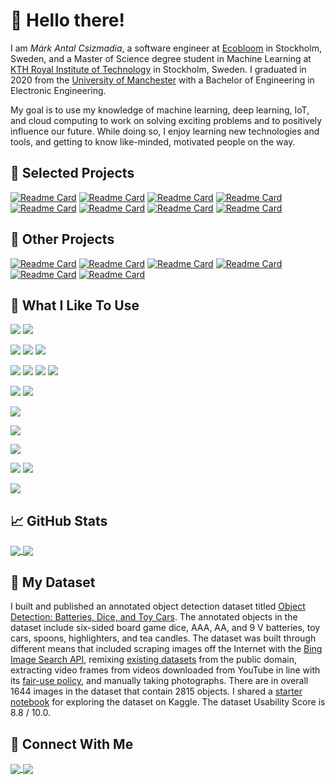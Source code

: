 # 🙌 Hello there!

I am _Márk Antal Csizmadia_, a software engineer at [Ecobloom](https://ecobloom.se/) in Stockholm, Sweden, and a Master of Science degree student in Machine Learning at [KTH Royal Institute of Technology](https://www.kth.se/en) in Stockholm, Sweden. I graduated in 2020 from the [University of Manchester](https://www.manchester.ac.uk/) with a Bachelor of Engineering in Electronic Engineering.

My goal is to use my knowledge of machine learning, deep learning, IoT, and cloud computing to work on solving exciting problems and to positively influence our future. While doing so, I enjoy learning new technologies and tools, and getting to know like-minded, motivated people on the way.

## 🙏 Selected Projects


[![Readme Card](https://github-readme-stats.vercel.app/api/pin/?username=mark-antal-csizmadia&repo=re-sln&title_color=2bbc8a)](https://github.com/mark-antal-csizmadia/re-sln)
[![Readme Card](https://github-readme-stats.vercel.app/api/pin/?username=mark-antal-csizmadia&repo=dcgan-fake-faces&title_color=2bbc8a)](https://github.com/mark-antal-csizmadia/dcgan-fake-faces)
[![Readme Card](https://github-readme-stats.vercel.app/api/pin/?username=mark-antal-csizmadia&repo=nn-blocks&title_color=2bbc8a)](https://github.com/mark-antal-csizmadia/nn-blocks)
[![Readme Card](https://github-readme-stats.vercel.app/api/pin/?username=mark-antal-csizmadia&repo=DD2434-VAE-Project&title_color=2bbc8a)](https://github.com/mark-antal-csizmadia/DD2434-VAE-Project)
[![Readme Card](https://github-readme-stats.vercel.app/api/pin/?username=mark-antal-csizmadia&repo=pca-mds-isomap&title_color=2bbc8a)](https://github.com/mark-antal-csizmadia/pca-mds-isomap)
[![Readme Card](https://github-readme-stats.vercel.app/api/pin/?username=mark-antal-csizmadia&repo=som&title_color=2bbc8a)](https://github.com/mark-antal-csizmadia/som)
[![Readme Card](https://github-readme-stats.vercel.app/api/pin/?username=mark-antal-csizmadia&repo=svm&title_color=2bbc8a)](https://github.com/mark-antal-csizmadia/svm)
[![Readme Card](https://github-readme-stats.vercel.app/api/pin/?username=mark-antal-csizmadia&repo=slp-mlp&title_color=2bbc8a)](https://github.com/mark-antal-csizmadia/slp-mlp)


## 👐 Other Projects

[![Readme Card](https://github-readme-stats.vercel.app/api/pin/?username=mark-antal-csizmadia&repo=rbm_dbn&title_color=2bbc8a)](https://github.com/mark-antal-csizmadia/rbm_dbn)
[![Readme Card](https://github-readme-stats.vercel.app/api/pin/?username=mark-antal-csizmadia&repo=hmm&title_color=2bbc8a)](https://github.com/mark-antal-csizmadia/hmm)
[![Readme Card](https://github-readme-stats.vercel.app/api/pin/?username=mark-antal-csizmadia&repo=hopfield-networks&title_color=2bbc8a)](https://github.com/mark-antal-csizmadia/hopfield-networks)
[![Readme Card](https://github-readme-stats.vercel.app/api/pin/?username=mark-antal-csizmadia&repo=variational-inference&title_color=2bbc8a)](https://github.com/mark-antal-csizmadia/variational-inference)
[![Readme Card](https://github-readme-stats.vercel.app/api/pin/?username=mark-antal-csizmadia&repo=variational-inference-gmm&title_color=2bbc8a)](https://github.com/mark-antal-csizmadia/variational-inference-gmm)
[![Readme Card](https://github-readme-stats.vercel.app/api/pin/?username=mark-antal-csizmadia&repo=spectral-clustering&title_color=2bbc8a)](https://github.com/mark-antal-csizmadia/spectral-clustering)

## 🔧 What I Like To Use

![](https://img.shields.io/badge/Python-code-informational?style=flat&logo=Python&logoColor=white&color=2bbc8a)
![](https://img.shields.io/badge/C++-code-informational?style=flat&logo=C++&logoColor=white&color=2bbc8a)

![](https://img.shields.io/badge/PyTorch-ml/dl-informational?style=flat&logo=PyTorch&logoColor=white&color=2bbc8a)
![](https://img.shields.io/badge/TensorFlow-ml/dl-informational?style=flat&logo=TensorFlow&logoColor=white&color=2bbc8a)
![](https://img.shields.io/badge/Keras-ml/dl-informational?style=flat&logo=Keras&logoColor=white&color=2bbc8a)

![](https://img.shields.io/badge/NumPy-lib-informational?style=flat&logo=NumPy&logoColor=white&color=2bbc8a)
![](https://img.shields.io/badge/Pandas-lib-informational?style=flat&logo=Pandas&logoColor=white&color=2bbc8a)
![](https://img.shields.io/badge/Matplotlib-lib-informational?style=flat&logo=Matplotlib&logoColor=white&color=2bbc8a)
![](https://img.shields.io/badge/SciPy-lib-informational?style=flat&logo=SciPy&logoColor=white&color=2bbc8a)


![](https://img.shields.io/badge/Jupyter-tool-informational?style=flat&logo=Jupyter&logoColor=white&color=2bbc8a)
![](https://img.shields.io/badge/Anaconda-tool-informational?style=flat&logo=Anaconda&logoColor=white&color=2bbc8a)

![](https://img.shields.io/badge/Git-vcs-informational?style=flat&logo=Git&logoColor=white&color=2bbc8a)

![](https://img.shields.io/badge/Google%20Cloud%20Platform-cloud-informational?style=flat&logo=google%20cloud&logoColor=white&color=2bbc8a)

![](https://img.shields.io/badge/Linux-os-informational?style=flat&logo=Linux&logoColor=white&color=2bbc8a)

![](https://img.shields.io/badge/PyCharm-ide-informational?style=flat&logo=pycharm&logoColor=white&color=2bbc8a)
![](https://img.shields.io/badge/Visual%20Studio%20Code-ide-informational?style=flat&logo=vsco&logoColor=white&color=2bbc8a)

![](https://img.shields.io/badge/LaTeX-writing-informational?style=flat&logo=LaTeX&logoColor=white&color=2bbc8a)

## 📈 GitHub Stats

<a href="#">
  <img align="center" src="https://github-readme-stats.vercel.app/api?username=mark-antal-csizmadia&count_private=true&show_icons=true&title_color=2bbc8a&icon_color=2bbc8a" />
</a>
<a href="#">
  <img align="center" src="https://github-readme-stats.vercel.app/api/top-langs/?username=mark-antal-csizmadia&?&layout=compact&title_color=2bbc8a" />
</a>

## 💯 My Dataset

I built and published an annotated object detection dataset titled [Object Detection: Batteries, Dice, and Toy Cars](https://www.kaggle.com/markcsizmadia/object-detection-batteries-dices-and-toy-cars). The annotated objects in the dataset include six-sided board game dice, AAA, AA, and 9 V batteries, toy cars, spoons, highlighters,  and tea candles. The dataset was built through different means that included scraping images off the Internet with the [Bing Image Search API](https://www.microsoft.com/en-us/bing/apis/bing-image-search-api), remixing [existing datasets](https://public.roboflow.com/object-detection/dice) from the public domain, extracting video frames from videos downloaded from YouTube in line with its [fair-use policy](https://support.google.com/youtube/answer/9783148?hl=en), and manually taking photographs. There are in overall 1644 images in the dataset that contain 2815 objects. I shared a [starter notebook](https://www.kaggle.com/markcsizmadia/explore-the-dataset) for exploring the dataset on Kaggle. The dataset Usability Score is 8.8 / 10.0.

## 📨 Connect With Me
<a href="https://www.linkedin.com/in/mark-antal-csizmadia/">
  <img align="center" src="https://img.shields.io/badge/LinkedIn-Say%20hi!-informational?style=flat&logo=LinkedIn&logoColor=white&color=2bbc8a" />
</a>
<a href="mailto:mark.antal.csizmadia@gmail.com">
  <img align="center" src="https://img.shields.io/badge/Gmail-Say%20hi!-informational?style=flat&logo=Gmail&logoColor=white&color=2bbc8a" />
</a>
